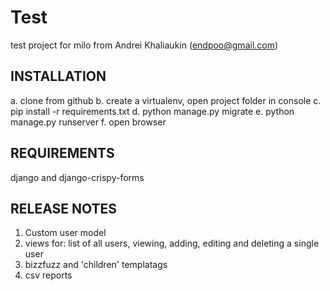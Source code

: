 Test
====

test project for milo from Andrei Khaliaukin (endpoo@gmail.com)




INSTALLATION
------------

a. clone from github
b. create a virtualenv, open project folder in console
c. pip install -r requirements.txt
d. python manage.py migrate
e. python manage.py runserver
f. open browser



REQUIREMENTS
------------

django and django-crispy-forms


RELEASE NOTES
-------------

1) Custom user model
2) views for: list of all users, viewing, adding, editing and deleting a single user
3) bizzfuzz and 'children' templatags
4) csv reports


